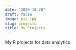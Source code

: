 ```yaml
---
date: "2020-10-20"
draft: false
image: pjs.jpg
slug: projects
title: My Projects
---
```


My R projects for data analytics.